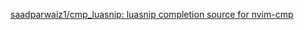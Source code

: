 



[saadparwaiz1/cmp_luasnip: luasnip completion source for nvim-cmp](https://github.com/saadparwaiz1/cmp_luasnip)

